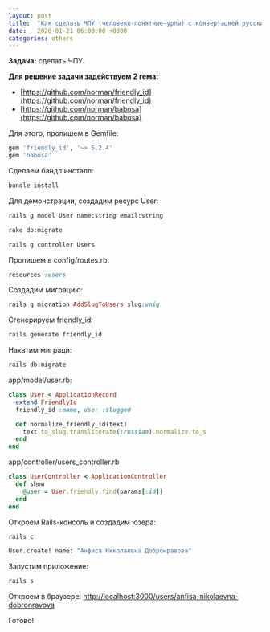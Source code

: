 ```yaml
---
layout: post
title:  "Как сделать ЧПУ (человеко-понятные-урлы) с конвертацией русских в латиницу"
date:   2020-01-21 06:00:00 +0300
categories: others
---
```


**Задача:** сделать ЧПУ.

**Для решение задачи задействуем 2 гема:**

- [https://github.com/norman/friendly_id](https://github.com/norman/friendly_id)
- [https://github.com/norman/babosa](https://github.com/norman/babosa)

Для этого, пропишем в Gemfile:

```ruby
gem 'friendly_id', '~> 5.2.4'
gem 'babosa'
```

Сделаем бандл инсталл:

```bash
bundle install
```

Для демонстрации, создадим ресурс User:

```bash
rails g model User name:string email:string

rake db:migrate

rails g controller Users
```

Пропишем в config/routes.rb:

```ruby
resources :users
```

Создадим миграцию:

```ruby
rails g migration AddSlugToUsers slug:uniq
```

Сгенерируем friendly_id:

```bash
rails generate friendly_id
```

Накатим миграци:
```bash
rails db:migrate
```

app/model/user.rb:

```ruby
class User < ApplicationRecord
  extend FriendlyId
  friendly_id :name, use: :slugged

  def normalize_friendly_id(text)
    text.to_slug.transliterate(:russian).normalize.to_s
  end
end
```

app/controller/users_controller.rb

```ruby
class UserController < ApplicationController
  def show
    @user = User.friendly.find(params[:id])
  end
end
```

Откроем Rails-консоль и создадим юзера:

```bash
rails c

User.create! name: "Анфиса Николаевна Добронравова"
```

Запустим приложение:
```bash
rails s
```

Откроем в браузере: [http://localhost:3000/users/anfisa-nikolaevna-dobronravova](http://localhost:3000/users/anfisa-nikolaevna-dobronravova)

Готово!




